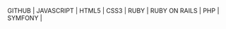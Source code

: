 GITHUB | 
JAVASCRIPT | 
HTML5 | 
CSS3 | 
RUBY | 
RUBY ON RAILS | 
PHP | 
SYMFONY | 























































